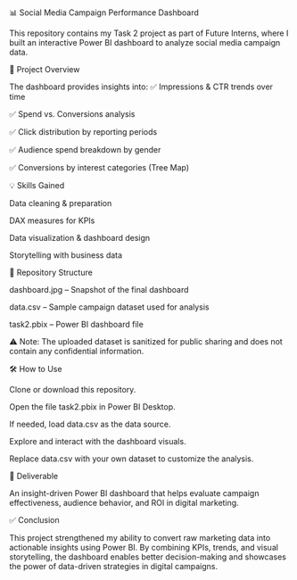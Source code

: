 📊 Social Media Campaign Performance Dashboard

This repository contains my Task 2 project as part of Future Interns, where I built an interactive Power BI dashboard to analyze social media campaign data.

🚀 Project Overview


The dashboard provides insights into:
✅ Impressions & CTR trends over time

✅ Spend vs. Conversions analysis

✅ Click distribution by reporting periods

✅ Audience spend breakdown by gender

✅ Conversions by interest categories (Tree Map)


💡 Skills Gained

Data cleaning & preparation

DAX measures for KPIs

Data visualization & dashboard design

Storytelling with business data


📂 Repository Structure

dashboard.jpg – Snapshot of the final dashboard

data.csv – Sample campaign dataset used for analysis

task2.pbix – Power BI dashboard file


⚠️ Note: The uploaded dataset is sanitized for public sharing and does not contain any confidential information.


🛠️ How to Use

Clone or download this repository.

Open the file task2.pbix in Power BI Desktop.

If needed, load data.csv as the data source.

Explore and interact with the dashboard visuals.

Replace data.csv with your own dataset to customize the analysis.


🎯 Deliverable

An insight-driven Power BI dashboard that helps evaluate campaign effectiveness, audience behavior, and ROI in digital marketing.


✅ Conclusion

This project strengthened my ability to convert raw marketing data into actionable insights using Power BI. By combining KPIs, trends, and visual storytelling, the dashboard enables better decision-making and showcases the power of data-driven strategies in digital campaigns.
